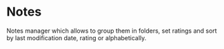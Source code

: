 # Notes

Notes manager which allows to group them in folders, set ratings and sort by last modification date, rating or alphabetically.
